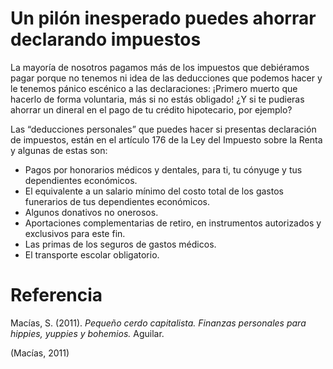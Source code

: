 # Un pilón inesperado puedes ahorrar declarando impuestos
La mayoría de nosotros pagamos más de los impuestos que debiéramos pagar porque no tenemos ni idea de las
deducciones que podemos hacer y le tenemos pánico escénico a las declaraciones: ¡Primero muerto que hacerlo de forma voluntaria, más si no estás obligado! ¿Y si te pudieras ahorrar un dineral en el pago de tu crédito hipotecario, por ejemplo?

Las “deducciones personales” que puedes hacer si presentas declaración de impuestos, están en el artículo 176 de la Ley del Impuesto sobre la Renta y algunas de estas son:
- Pagos por honorarios médicos y dentales, para ti, tu cónyuge y tus dependientes económicos.
- El equivalente a un salario mínimo del costo total de los gastos funerarios de tus dependientes económicos.
- Algunos donativos no onerosos.
- Aportaciones complementarias de retiro, en instrumentos autorizados y exclusivos para este fin.
- Las primas de los seguros de gastos médicos.
- El transporte escolar obligatorio.

# Referencia
Macías, S. (2011). _Pequeño cerdo capitalista. Finanzas personales para hippies, yuppies y bohemios._ Aguilar.

(Macías, 2011)